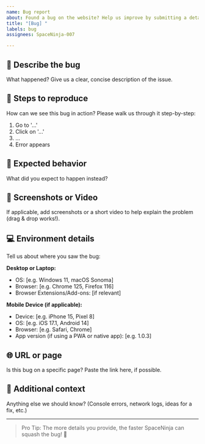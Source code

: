 ```yaml
---
name: Bug report
about: Found a bug on the website? Help us improve by submitting a detailed report!
title: "[Bug] "
labels: bug
assignees: SpaceNinja-007

---
```


## 🐞 Describe the bug
What happened? Give us a clear, concise description of the issue.

## 🔁 Steps to reproduce
How can we see this bug in action? Please walk us through it step-by-step:
1. Go to '...'
2. Click on '...'
3. ...
4. Error appears

## 🤔 Expected behavior
What did you expect to happen instead?

## 📸 Screenshots or Video
If applicable, add screenshots or a short video to help explain the problem (drag & drop works!).

## 💻 Environment details
Tell us about where you saw the bug:

**Desktop or Laptop:**
- OS: [e.g. Windows 11, macOS Sonoma]
- Browser: [e.g. Chrome 125, Firefox 116]
- Browser Extensions/Add-ons: [if relevant]

**Mobile Device (if applicable):**
- Device: [e.g. iPhone 15, Pixel 8]
- OS: [e.g. iOS 17.1, Android 14]
- Browser: [e.g. Safari, Chrome]
- App version (if using a PWA or native app): [e.g. 1.0.3]

## 🌐 URL or page
Is this bug on a specific page? Paste the link here, if possible.

## 📝 Additional context
Anything else we should know? (Console errors, network logs, ideas for a fix, etc.)

---

> Pro Tip: The more details you provide, the faster SpaceNinja can squash the bug! 🚀
